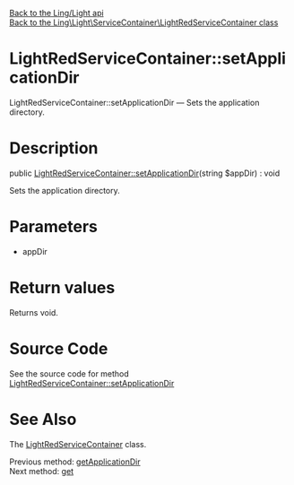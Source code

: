 [Back to the Ling/Light api](https://github.com/lingtalfi/Light/blob/master/doc/api/Ling/Light.md)<br>
[Back to the Ling\Light\ServiceContainer\LightRedServiceContainer class](https://github.com/lingtalfi/Light/blob/master/doc/api/Ling/Light/ServiceContainer/LightRedServiceContainer.md)


LightRedServiceContainer::setApplicationDir
================



LightRedServiceContainer::setApplicationDir — Sets the application directory.




Description
================


public [LightRedServiceContainer::setApplicationDir](https://github.com/lingtalfi/Light/blob/master/doc/api/Ling/Light/ServiceContainer/LightRedServiceContainer/setApplicationDir.md)(string $appDir) : void




Sets the application directory.




Parameters
================


- appDir

    


Return values
================

Returns void.








Source Code
===========
See the source code for method [LightRedServiceContainer::setApplicationDir](https://github.com/lingtalfi/Light/blob/master/ServiceContainer/LightRedServiceContainer.php#L46-L49)


See Also
================

The [LightRedServiceContainer](https://github.com/lingtalfi/Light/blob/master/doc/api/Ling/Light/ServiceContainer/LightRedServiceContainer.md) class.

Previous method: [getApplicationDir](https://github.com/lingtalfi/Light/blob/master/doc/api/Ling/Light/ServiceContainer/LightRedServiceContainer/getApplicationDir.md)<br>Next method: [get](https://github.com/lingtalfi/Octopus/blob/master/ServiceContainer/RedOctopusServiceContainer.php)<br>

